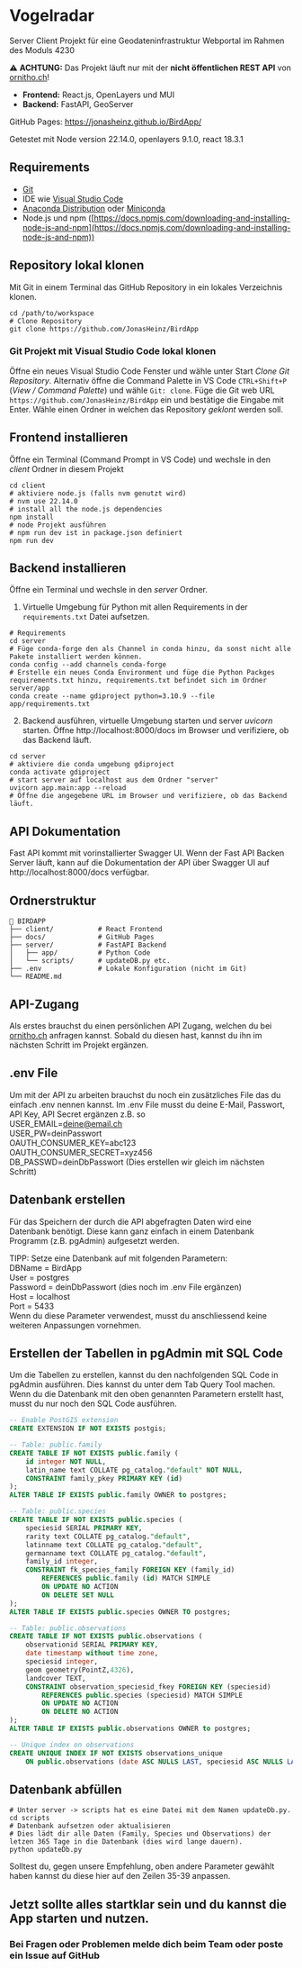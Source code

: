 # Vogelradar

Server Client Projekt für eine Geodateninfrastruktur Webportal im Rahmen des Moduls 4230

⚠️ **ACHTUNG:** Das Projekt läuft nur mit der **nicht öffentlichen REST API** von [ornitho.ch](https://www.ornitho.ch)!

- **Frontend:** React.js, OpenLayers und MUI
- **Backend:** FastAPI, GeoServer

GitHub Pages: https://jonasheinz.github.io/BirdApp/

Getestet mit Node version 22.14.0, openlayers 9.1.0, react 18.3.1

## Requirements

- [Git](https://git-scm.com/)
- IDE wie [Visual Studio Code](https://code.visualstudio.com/)
- [Anaconda Distribution](https://www.anaconda.com/products/distribution) oder [Miniconda](https://docs.conda.io/en/latest/miniconda.html)
- Node.js und npm ([https://docs.npmjs.com/downloading-and-installing-node-js-and-npm](https://docs.npmjs.com/downloading-and-installing-node-js-and-npm))

## Repository lokal klonen

Mit Git in einem Terminal das GitHub Repository in ein lokales Verzeichnis klonen.

```shell
cd /path/to/workspace
# Clone Repository
git clone https://github.com/JonasHeinz/BirdApp
```

### Git Projekt mit Visual Studio Code lokal klonen

Öffne ein neues Visual Studio Code Fenster und wähle unter Start *Clone Git Repository*. Alternativ öffne die Command Palette in VS Code `CTRL+Shift+P` (_View / Command Palette_) und wähle `Git: clone`.
Füge die Git web URL `https://github.com/JonasHeinz/BirdApp` ein und bestätige die Eingabe mit Enter. Wähle einen Ordner in welchen das Repository *geklont* werden soll.

## Frontend installieren

Öffne ein Terminal (Command Prompt in VS Code) und wechsle in den *client* Ordner in diesem Projekt

```shell
cd client
# aktiviere node.js (falls nvm genutzt wird)
# nvm use 22.14.0
# install all the node.js dependencies
npm install
# node Projekt ausführen
# npm run dev ist in package.json definiert
npm run dev
```

## Backend installieren

Öffne ein Terminal und wechsle in den *server* Ordner.

1. Virtuelle Umgebung für Python mit allen Requirements in der `requirements.txt` Datei aufsetzen.

```shell
# Requirements
cd server
# Füge conda-forge den als Channel in conda hinzu, da sonst nicht alle Pakete installiert werden können.
conda config --add channels conda-forge
# Erstelle ein neues Conda Environment und füge die Python Packges requirements.txt hinzu, requirements.txt befindet sich im Ordner server/app
conda create --name gdiproject python=3.10.9 --file app/requirements.txt
```

2. Backend ausführen, virtuelle Umgebung starten und server *uvicorn* starten. Öffne http://localhost:8000/docs im Browser und verifiziere, ob das Backend läuft.

```shell
cd server
# aktiviere die conda umgebung gdiproject
conda activate gdiproject
# start server auf localhost aus dem Ordner "server"
uvicorn app.main:app --reload
# Öffne die angegebene URL im Browser und verifiziere, ob das Backend läuft.
```

## API Dokumentation

Fast API kommt mit vorinstallierter Swagger UI. Wenn der Fast API Backen Server läuft, kann auf die Dokumentation der API über Swagger UI auf http://localhost:8000/docs verfügbar.

## Ordnerstruktur

```
📁 BIRDAPP
├── client/           # React Frontend
├── docs/             # GitHub Pages
├── server/           # FastAPI Backend
│   ├── app/          # Python Code
│   └── scripts/      # updateDB.py etc.
├── .env              # Lokale Konfiguration (nicht im Git)
└── README.md
```

## API-Zugang

Als erstes brauchst du einen persönlichen API Zugang, welchen du bei [ornitho.ch](https://www.ornitho.ch) anfragen kannst. Sobald du diesen hast, kannst du ihn im nächsten Schritt im Projekt ergänzen.

## .env File

Um mit der API zu arbeiten brauchst du noch ein zusätzliches File das du einfach .env nennen kannst. Im .env File musst du deine E-Mail, Passwort, API Key, API Secret ergänzen z.B. so  
USER_EMAIL=deine@email.ch  
USER_PW=deinPasswort  
OAUTH_CONSUMER_KEY=abc123  
OAUTH_CONSUMER_SECRET=xyz456  
DB_PASSWD=deinDbPasswort (Dies erstellen wir gleich im nächsten Schritt)

## Datenbank erstellen

Für das Speichern der durch die API abgefragten Daten wird eine Datenbank benötigt. Diese kann ganz einfach in einem Datenbank Programm (z.B. pgAdmin) aufgesetzt werden.

TIPP: Setze eine Datenbank auf mit folgenden Parametern:  
DBName = BirdApp  
User = postgres  
Password = deinDbPasswort (dies noch im .env File ergänzen)  
Host = localhost  
Port = 5433  
Wenn du diese Parameter verwendest, musst du anschliessend keine weiteren Anpassungen vornehmen.

## Erstellen der Tabellen in pgAdmin mit SQL Code

Um die Tabellen zu erstellen, kannst du den nachfolgenden SQL Code in pgAdmin ausführen. Dies kannst du unter dem Tab Query Tool machen. Wenn du die Datenbank mit den oben genannten Parametern erstellt hast, musst du nur noch den SQL Code ausführen.

```sql
-- Enable PostGIS extension
CREATE EXTENSION IF NOT EXISTS postgis;

-- Table: public.family
CREATE TABLE IF NOT EXISTS public.family (
    id integer NOT NULL,
    latin_name text COLLATE pg_catalog."default" NOT NULL,
    CONSTRAINT family_pkey PRIMARY KEY (id)
);
ALTER TABLE IF EXISTS public.family OWNER to postgres;

-- Table: public.species
CREATE TABLE IF NOT EXISTS public.species (
    speciesid SERIAL PRIMARY KEY,
    rarity text COLLATE pg_catalog."default",
    latinname text COLLATE pg_catalog."default",
    germanname text COLLATE pg_catalog."default",
    family_id integer,
    CONSTRAINT fk_species_family FOREIGN KEY (family_id)
        REFERENCES public.family (id) MATCH SIMPLE
        ON UPDATE NO ACTION
        ON DELETE SET NULL
);
ALTER TABLE IF EXISTS public.species OWNER TO postgres;

-- Table: public.observations
CREATE TABLE IF NOT EXISTS public.observations (
	observationid SERIAL PRIMARY KEY,
    date timestamp without time zone,
    speciesid integer,
    geom geometry(PointZ,4326),
	landcover TEXT,
    CONSTRAINT observation_speciesid_fkey FOREIGN KEY (speciesid)
        REFERENCES public.species (speciesid) MATCH SIMPLE
        ON UPDATE NO ACTION
        ON DELETE NO ACTION
);
ALTER TABLE IF EXISTS public.observations OWNER to postgres;

-- Unique index on observations
CREATE UNIQUE INDEX IF NOT EXISTS observations_unique
    ON public.observations (date ASC NULLS LAST, speciesid ASC NULLS LAST, geom ASC NULLS LAST);

```

## Datenbank abfüllen

``` shell
# Unter server -> scripts hat es eine Datei mit dem Namen updateDb.py.
cd scripts
# Datenbank aufsetzen oder aktualisieren
# Dies lädt dir alle Daten (Family, Species und Observations) der letzen 365 Tage in die Datenbank (dies wird lange dauern).
python updateDb.py
```

Solltest du, gegen unsere Empfehlung, oben andere Parameter gewählt haben kannst du diese hier auf den Zeilen 35-39 anpassen.


## Jetzt sollte alles startklar sein und du kannst die App starten und nutzen.

### Bei Fragen oder Problemen melde dich beim Team oder poste ein Issue auf GitHub
